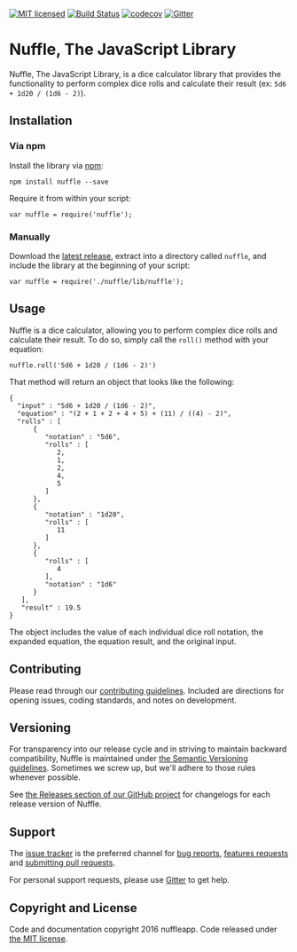 [![MIT licensed](https://img.shields.io/badge/license-MIT-blue.svg)](LICENSE) [![Build Status](https://travis-ci.org/nuffleapp/nuffle-js.svg?branch=master)](https://travis-ci.org/nuffleapp/nuffle-js) [![codecov](https://codecov.io/gh/nuffleapp/nuffle-js/branch/master/graph/badge.svg)](https://codecov.io/gh/nuffleapp/nuffle-js) [![Gitter](https://badges.gitter.im/nuffleapp/nuffle-js.svg)](https://gitter.im/nuffleapp/nuffle-js?utm_source=badge&utm_medium=badge&utm_campaign=pr-badge&utm_content=body_badge)


# Nuffle, The JavaScript Library

Nuffle, The JavaScript Library, is a dice calculator library that provides the functionality to perform complex dice rolls and calculate their result (ex: `5d6 + 1d20 / (1d6 - 2)`).


## Installation

### Via npm

Install the library via [npm](https://www.npmjs.com/):

```
npm install nuffle --save
```

Require it from within your script:

```
var nuffle = require('nuffle');
```

### Manually

Download the [latest release](https://github.com/nuffleapp/nuffle-js/archive/master.zip), extract into a directory called `nuffle`, and include the library at the beginning of your script:

```
var nuffle = require('./nuffle/lib/nuffle');
```

## Usage

Nuffle is a dice calculator, allowing you to perform complex dice rolls and calculate their result. To do so, simply call the `roll()` method with your equation:

```
nuffle.roll('5d6 + 1d20 / (1d6 - 2)')
```

That method will return an object that looks like the following:

```
{
  "input" : "5d6 + 1d20 / (1d6 - 2)",
  "equation" : "(2 + 1 + 2 + 4 + 5) + (11) / ((4) - 2)",
  "rolls" : [
      {
         "notation" : "5d6",
         "rolls" : [
            2,
            1,
            2,
            4,
            5
         ]
      },
      {
         "notation" : "1d20",
         "rolls" : [
            11
         ]
      },
      {
         "rolls" : [
            4
         ],
         "notation" : "1d6"
      }
   ],
   "result" : 19.5
}
```

The object includes the value of each individual dice roll notation, the expanded equation, the equation result, and the original input.

## Contributing

Please read through our [contributing guidelines](CONTRIBUTING.md). Included are directions for opening issues, coding standards, and notes on development.


## Versioning

For transparency into our release cycle and in striving to maintain backward compatibility, Nuffle is maintained under [the Semantic Versioning guidelines](http://semver.org/). Sometimes we screw up, but we'll adhere to those rules whenever possible.

See [the Releases section of our GitHub project](https://github.com/nuffleapp/nuffle-js/releases) for changelogs for each release version of Nuffle.


## Support

The [issue tracker](https://github.com/nuffleapp/nuffle-js/issues) is
the preferred channel for [bug reports](#bug-reports), [features requests](#feature-requests)
and [submitting pull requests](#pull-requests).

For personal support requests, please use [Gitter](https://gitter.im/nuffleapp/nuffle-js) to get help.


## Copyright and License

Code and documentation copyright 2016 nuffleapp. Code released under [the MIT license](LICENSE).
